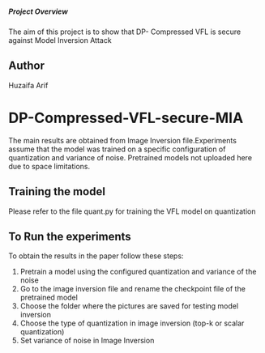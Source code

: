##### Project Overview #####

The aim of this project is to show that DP- Compressed VFL is secure against Model Inversion Attack

## Author ##
Huzaifa Arif


# DP-Compressed-VFL-secure-MIA

The main results are obtained from Image Inversion file.Experiments assume that the model was trained on a specific configuration of quantization and variance of noise. Pretrained models not uploaded here due to space limitations.



## Training the model
Please refer to the file quant.py for training the VFL model on quantization


## To Run the experiments
To obtain the results in the paper follow these steps:
1) Pretrain a model using the configured quantization and variance of the noise
2) Go to the image inversion file and rename the checkpoint file of the pretrained model
3) Choose the folder where the pictures are saved for testing model inversion
4) Choose the type of quantization in image inversion (top-k or scalar quantization)
5) Set variance of noise in Image Inversion

